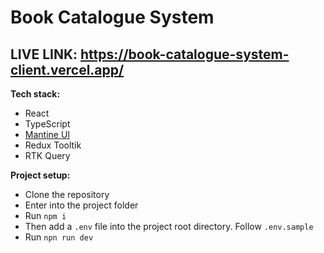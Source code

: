 # Book Catalogue System

## LIVE LINK: https://book-catalogue-system-client.vercel.app/

**Tech stack:**

- React
- TypeScript
- [Mantine UI](https://mantine.dev/)
- Redux Tooltik
- RTK Query

**Project setup:**

- Clone the repository
- Enter into the project folder
- Run `npm i`
- Then add a `.env` file into the project root directory. Follow `.env.sample`
- Run `npn run dev`
